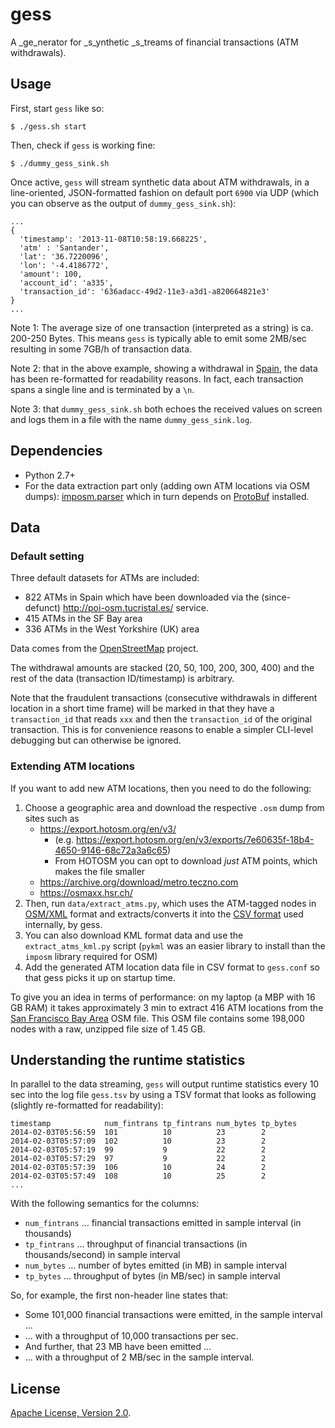 # gess

A _ge_nerator for _s_ynthetic _s_treams of financial transactions (ATM withdrawals).

## Usage

First, start `gess` like so:

    $ ./gess.sh start 
  
Then, check if `gess` is working fine:

    $ ./dummy_gess_sink.sh

Once active, `gess` will stream synthetic data about ATM withdrawals, 
in a line-oriented, JSON-formatted fashion on default port `6900` via UDP 
(which you can observe as the output of `dummy_gess_sink.sh`):

    ...
    {
      'timestamp': '2013-11-08T10:58:19.668225',
      'atm' : 'Santander',
      'lat': '36.7220096',
      'lon': '-4.4186772',
      'amount': 100,
      'account_id': 'a335',
      'transaction_id': '636adacc-49d2-11e3-a3d1-a820664821e3'
    }
    ...

Note 1: The average size of one transaction (interpreted as a string) is ca. 
200-250 Bytes. This means `gess` is typically able to emit some 2MB/sec 
resulting in some 7GB/h of transaction data. 

Note 2: that in the above example,
showing a withdrawal in [Spain](https://maps.google.com/maps?q=36.7220096+-4.4186772&hl=en&sll=37.0625,-95.677068&sspn=43.037246,79.013672&t=m&z=16&iwloc=A),
the data has been re-formatted for readability reasons. In fact, each 
transaction spans a single line and is terminated by a `\n`.

Note 3: that `dummy_gess_sink.sh` both echoes the received values on screen
and logs them in a file with the name `dummy_gess_sink.log`.

## Dependencies

* Python 2.7+
* For the data extraction part only (adding own ATM locations via OSM dumps): [imposm.parser](https://pypi.python.org/pypi/imposm.parser) which in turn depends on [ProtoBuf](https://code.google.com/p/protobuf/) installed.

## Data

### Default setting 

Three default datasets for ATMs are included: 

- 822 ATMs in Spain which have been downloaded via the (since-defunct) http://poi-osm.tucristal.es/ service.
- 415 ATMs in the SF Bay area
- 336 ATMs in the West Yorkshire (UK) area

Data comes from the [OpenStreetMap](http://openstreetmap.org) project.

The withdrawal amounts are stacked (20, 50, 100, 200, 300, 400) and the rest
of the data (transaction ID/timestamp) is arbitrary. 

Note that the fraudulent transactions (consecutive withdrawals in different
location in a short time frame) will be marked in that they have a 
`transaction_id` that reads `xxx` and then the `transaction_id` of the original
transaction. This is for convenience reasons to enable a simpler 
CLI-level debugging but can otherwise be ignored.

### Extending ATM locations

If you want to add new ATM locations, then you need to do the following:

1. Choose a geographic area and download the respective `.osm` dump from sites such as 
    * https://export.hotosm.org/en/v3/
        * (e.g. https://export.hotosm.org/en/v3/exports/7e60635f-18b4-4650-9146-68c72a3a6c65)
        * From HOTOSM you can opt to download _just_ ATM points, which makes the file smaller
    * https://archive.org/download/metro.teczno.com
    * https://osmaxx.hsr.ch/
1. Then, run `data/extract_atms.py`, which uses the ATM-tagged nodes in [OSM/XML](http://wiki.openstreetmap.org/wiki/OSM_XML) format and extracts/converts it into the [CSV format](data/osm-atm-garmin.csv) used internally, by gess.
1. You can also download KML format data and use the `extract_atms_kml.py` script (`pykml` was an easier library to install than the `imposm` library required for OSM)
1. Add the generated ATM location data file in CSV format to `gess.conf` so that gess picks it up on startup time.

To give you an idea in terms of performance: on my laptop (a MBP with 16 GB RAM)
it takes approximately 3 min to extract 416 ATM locations from the 
[San Francisco Bay Area](http://osm-extracted-metros.s3.amazonaws.com/sf-bay-area.osm.bz2)
OSM file. This OSM file contains some 198,000 nodes with a raw, unzipped file size of 1.45 GB.  
## Understanding the runtime statistics

In parallel to the data streaming, `gess` will output runtime statistics every
10 sec into the log file `gess.tsv` by using a TSV format that looks as 
following (slightly re-formatted for readability):

    timestamp            num_fintrans tp_fintrans num_bytes tp_bytes
    2014-02-03T05:56:59  101          10          23        2
    2014-02-03T05:57:09  102          10          23        2
    2014-02-03T05:57:19  99           9           22        2
    2014-02-03T05:57:29  97           9           22        2
    2014-02-03T05:57:39  106          10          24        2
    2014-02-03T05:57:49  108          10          25        2
    ...

With the following semantics for the columns:

*  `num_fintrans` … financial transactions emitted in sample interval (in thousands)
*  `tp_fintrans` … throughput of financial transactions (in thousands/second) in sample interval
*  `num_bytes` … number of bytes emitted (in MB) in sample interval
*  `tp_bytes` … throughput of bytes (in MB/sec) in sample interval

So, for example, the first non-header line states that:

* Some 101,000 financial transactions were emitted, in the sample interval ...
* ... with a throughput of 10,000 transactions per sec.
* And further, that 23 MB have been emitted ... 
* ... with a throughput of 2 MB/sec in the sample interval.

## License
[Apache License, Version 2.0](http://www.apache.org/licenses/LICENSE-2.0.html).